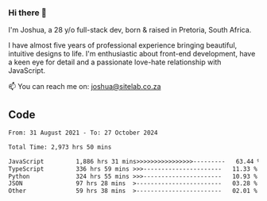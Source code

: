 ### Hi there 👋

I'm Joshua, a 28 y/o full-stack dev, born & raised in Pretoria, South Africa. 

I have almost five years of professional experience bringing beautiful, intuitive designs to life. I'm enthusiastic about front-end development, have a keen eye for detail and a passionate love-hate relationship with JavaScript.

📫 You can reach me on: joshua@sitelab.co.za

## **Code**

<!--START_SECTION:waka-->

```txt
From: 31 August 2021 - To: 27 October 2024

Total Time: 2,973 hrs 50 mins

JavaScript         1,886 hrs 31 mins>>>>>>>>>>>>>>>>---------   63.44 %
TypeScript         336 hrs 59 mins >>>----------------------   11.33 %
Python             324 hrs 55 mins >>>----------------------   10.93 %
JSON               97 hrs 28 mins  >------------------------   03.28 %
Other              59 hrs 38 mins  >------------------------   02.01 %
```

<!--END_SECTION:waka-->
